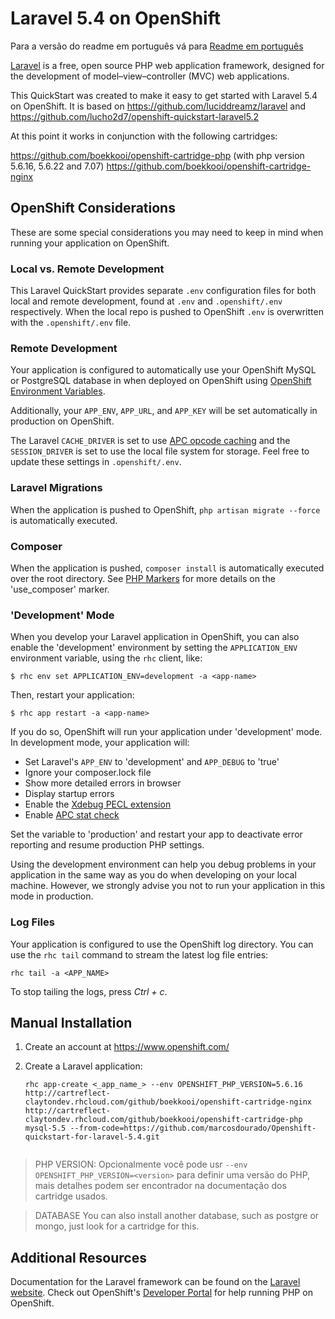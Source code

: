 # Laravel 5.4 on OpenShift #
Para a versão do readme em português vá para [Readme em português](readme-pt-br.md)

[Laravel](http://laravel.com/) is a free, open source PHP web application framework,
designed for the development of model–view–controller (MVC) web applications.

This QuickStart was created to make it easy to get started with Laravel 5.4 on
OpenShift. It is based on https://github.com/luciddreamz/laravel
and https://github.com/lucho2d7/openshift-quickstart-laravel5.2

At this point it works in conjunction with the following cartridges:

https://github.com/boekkooi/openshift-cartridge-php (with php version 5.6.16, 5.6.22 and 7.07) https://github.com/boekkooi/openshift-cartridge-nginx


## OpenShift Considerations ##
These are some special considerations you may need to keep in mind when
running your application on OpenShift.

### Local vs. Remote Development ###
This Laravel QuickStart provides separate `.env` configuration files for both local and
remote development, found at `.env` and `.openshift/.env` respectively. When the local
repo is pushed to OpenShift `.env` is overwritten with the `.openshift/.env` file.

### Remote Development ###
Your application is configured to automatically use your OpenShift MySQL or PostgreSQL
database in when deployed on OpenShift using [OpenShift Environment Variables](https://developers.openshift.com/en/managing-environment-variables.html).

Additionally, your `APP_ENV`, `APP_URL`, and `APP_KEY` will be set automatically in
production on OpenShift.

The Laravel `CACHE_DRIVER` is set to use [APC opcode caching](http://php.net/manual/en/book.apc.php)
and the `SESSION_DRIVER` is set to use the local file system for storage. Feel
free to update these settings in `.openshift/.env`.

### Laravel Migrations ###
When the application is pushed to OpenShift, `php artisan migrate --force` is automatically executed.

### Composer ###
When the application is pushed, `composer install` is automatically executed over the root directory. See [PHP Markers](https://developers.openshift.com/en/php-markers.html) for more details on the 'use_composer' marker.

### 'Development' Mode ###
When you develop your Laravel application in OpenShift, you can also enable the
'development' environment by setting the `APPLICATION_ENV` environment variable,
using the `rhc` client, like:

```
$ rhc env set APPLICATION_ENV=development -a <app-name>
```

Then, restart your application:

```
$ rhc app restart -a <app-name>
```

If you do so, OpenShift will run your application under 'development' mode.
In development mode, your application will:

* Set Laravel's `APP_ENV` to 'development' and `APP_DEBUG` to 'true'
* Ignore your composer.lock file
* Show more detailed errors in browser
* Display startup errors
* Enable the [Xdebug PECL extension](http://xdebug.org/)
* Enable [APC stat check](http://php.net/manual/en/apc.configuration.php#ini.apc.stat)

Set the variable to 'production' and restart your app to deactivate error reporting
and resume production PHP settings.

Using the development environment can help you debug problems in your application
in the same way as you do when developing on your local machine. However, we strongly
advise you not to run your application in this mode in production.

### Log Files ###
Your application is configured to use the OpenShift log directory. You can use the
`rhc tail` command to stream the latest log file entries:

```
rhc tail -a <APP_NAME>
```

To stop tailing the logs, press *Ctrl + c*.

## Manual Installation ##

1. Create an account at https://www.openshift.com/

1. Create a Laravel application:

    ```
    rhc app-create <_app_name_> --env OPENSHIFT_PHP_VERSION=5.6.16 http://cartreflect-claytondev.rhcloud.com/github/boekkooi/openshift-cartridge-nginx http://cartreflect-claytondev.rhcloud.com/github/boekkooi/openshift-cartridge-php mysql-5.5 --from-code=https://github.com/marcosdourado/Openshift-quickstart-for-laravel-5.4.git
    

  > PHP VERSION: Opcionalmente você pode usr `--env OPENSHIFT_PHP_VERSION=<version>` para definir uma versão do PHP, mais detalhes podem ser encontrador na documentação dos cartridge  usados.

  >DATABASE You can also install another database, such as postgre or mongo, just look for a cartridge for this.

## Additional Resources ##
Documentation for the Laravel framework can be found on the [Laravel website](http://laravel.com/docs). Check
out OpenShift's [Developer Portal](https://developers.openshift.com/en/php-overview.html) for help running PHP on OpenShift.
